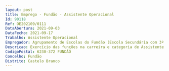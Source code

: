 ```yaml
--- 
layout: post
title: Emprego - Fundão - Assistente Operacional
Id: 90118
Ref: OE202109/0111
DataAbertura: 2021-09-03
DataFecho: 2021-09-17
Trabalho: Assistente Operacional
Empregador: Agrupamento de Escolas do Fundão (Escola Secundária com 3º ciclo do Ensino Básico do Fundão - Sede)
Descricao: Exercício das funções na carreira e categoria de Assistente Operacional
CodigoPostal: 6230-372 FUNDÃO
Concelho: Fundão
Distrito: Castelo Branco
--- 
```

